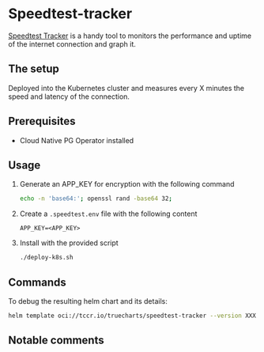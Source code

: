 # Speedtest-tracker

[Speedtest Tracker](https://github.com/alexjustesen/speedtest-tracker) is a handy tool to monitors the performance and uptime of the internet connection and graph it.

## The setup

Deployed into the Kubernetes cluster and measures every X minutes the speed and latency of the connection.

## Prerequisites

- Cloud Native PG Operator installed

## Usage

1. Generate an APP_KEY for encryption with the following command

    ```bash
    echo -n 'base64:'; openssl rand -base64 32;
    ```

2. Create a `.speedtest.env` file with the following content

    ```env
    APP_KEY=<APP_KEY>
    ```

3. Install with the provided script

    ```bash
    ./deploy-k8s.sh
    ```

## Commands

To debug the resulting helm chart and its details:

```bash
helm template oci://tccr.io/truecharts/speedtest-tracker --version XXX --values app-values.yaml --values app-values-private.yaml | less
```

## Notable comments
